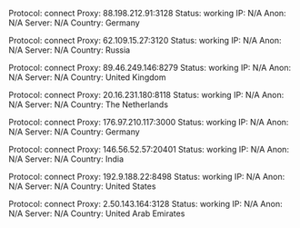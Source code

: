 Protocol: connect
Proxy: 88.198.212.91:3128
Status: working
IP: N/A
Anon: N/A
Server: N/A
Country: Germany

Protocol: connect
Proxy: 62.109.15.27:3120
Status: working
IP: N/A
Anon: N/A
Server: N/A
Country: Russia

Protocol: connect
Proxy: 89.46.249.146:8279
Status: working
IP: N/A
Anon: N/A
Server: N/A
Country: United Kingdom

Protocol: connect
Proxy: 20.16.231.180:8118
Status: working
IP: N/A
Anon: N/A
Server: N/A
Country: The Netherlands

Protocol: connect
Proxy: 176.97.210.117:3000
Status: working
IP: N/A
Anon: N/A
Server: N/A
Country: Germany

Protocol: connect
Proxy: 146.56.52.57:20401
Status: working
IP: N/A
Anon: N/A
Server: N/A
Country: India

Protocol: connect
Proxy: 192.9.188.22:8498
Status: working
IP: N/A
Anon: N/A
Server: N/A
Country: United States

Protocol: connect
Proxy: 2.50.143.164:3128
Status: working
IP: N/A
Anon: N/A
Server: N/A
Country: United Arab Emirates

